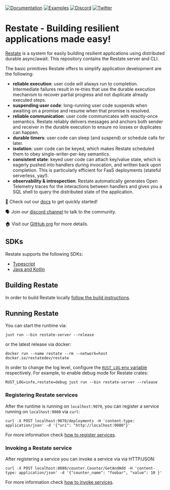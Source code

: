 [![Documentation](https://img.shields.io/badge/doc-reference-blue)](https://docs.restate.dev)
[![Examples](https://img.shields.io/badge/view-examples-blue)](https://github.com/restatedev/examples)
[![Discord](https://img.shields.io/discord/1128210118216007792?logo=discord)](https://discord.gg/skW3AZ6uGd)
[![Twitter](https://img.shields.io/twitter/follow/restatedev.svg?style=social&label=Follow)](https://twitter.com/intent/follow?screen_name=restatedev)

# Restate - Building resilient applications made easy!

[Restate](https://restate.dev) is a system for easily building resilient applications using distributed durable async/await.
This repository contains the Restate server and CLI.

The basic primitives Restate offers to simplify application development are the following:

* **reliable execution**: user code will always run to completion. Intermediate failures result in re-tries that use the durable execution mechanism to recover partial progress and not duplicate already executed steps.
* **suspending user code**: long-running user code suspends when awaiting on a promise and resume when that promise is resolved.
* **reliable communication**: user code communicates with exactly-once semantics. Restate reliably delivers messages and anchors both sender and receiver in the durable execution to ensure no losses or duplicates can happen.
* **durable timers**: user code can sleep (and suspend) or schedule calls for later.
* **isolation**: user code can be keyed, which makes Restate scheduled them to obey single-writer-per-key semantics.
* **consistent state**: keyed user code can attach key/value state, which is eagerly pushed into handlers during invocation, and written back upon completion. This is particularly efficient for FaaS deployments (stateful serverless, yay!).
* **observability & introspection**: Restate automatically generates Open Telemetry traces for the interactions between handlers and gives you a SQL shell to query the distributed state of the application.

📖 Check out our [docs](https://docs.restate.dev) to get quickly started!

🗣️ Join our [discord channel](https://discord.gg/skW3AZ6uGd) to talk to the community.

🏠 Visit our [GitHub org](https://github.com/restatedev) for more details.

## SDKs

Restate supports the following SDKs:

* [Typescript](https://github.com/restatedev/sdk-typescript)
* [Java and Kotlin](https://github.com/restatedev/sdk-java)

## Building Restate

In order to build Restate locally [follow the build instructions](https://github.com/restatedev/restate/blob/main/docs/dev/local-development.md#building-restate).

## Running Restate

You can start the runtime via:

```shell
just run --bin restate-server --release
```

or the latest release via docker:

```shell
docker run --name restate --rm --network=host docker.io/restatedev/restate
```

In order to change the log level, configure the [`RUST_LOG` env variable](https://rust-lang-nursery.github.io/rust-cookbook/development_tools/debugging/config_log.html#enable-log-levels-per-module) respectively.
For example, to enable debug mode for Restate crates:

```shell
RUST_LOG=info,restate=debug just run --bin restate-server --release
```

### Registering Restate services

After the runtime is running on `localhost:9070`, you can register a service running on `localhost:9080` via `curl`:

```shell
curl -X POST localhost:9070/deployments -H 'content-type: application/json' -d '{"uri": "http://localhost:9080"}'
```

For more information check [how to register services](https://docs.restate.dev/services/registration).

### Invoking a Restate service

After registering a service you can invoke a service via via HTTP/JSON:

```shell
curl -X POST localhost:8080/counter.Counter/GetAndAdd -H 'content-type: application/json' -d '{"counter_name": "foobar", "value": 10 }'
```

For more information check [how to invoke services](https://docs.restate.dev/services/invocation).

